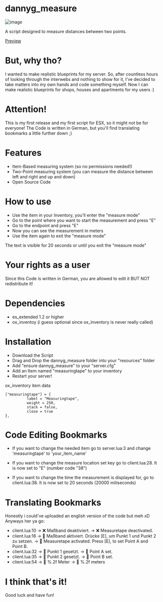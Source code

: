 # dannyg_measure
![image](https://i.ibb.co/FLkfCZR5/measuringtape.png)


A script designed to measure distances between two points.

[Preview](https://www.youtube.com/watch?v=E5-v6d8zHRA)
# But, why tho?

I wanted to make realistic blueprints for my server. So, after countless hours of looking through the interwebs and nothing to show for it, I've decided
to take matters into my own hands and code something myself. Now I can make realistic blueprints for shops, houses and apartments for my users :)

# Attention! 

This is my first release and my first script for ESX, so it might not be for everyone!
The Code is written in German, but you'll find translating bookmarks a little further down ;)

# Features
* Item-Based measuring system (so no permissions needed!)
* Two-Point measuring system (you can measure the distance between left and right and up and down)
* Open Source Code

# How to use
* Use the item in your Inventory, you'll enter the "measure mode"
* Go to the point where you want to start the measurement and press "E"
* Go to the endpoint and press "E"
* Now you can see the measurement in meters
* Use the item again to exit the "measure mode"

The text is visible for 20 seconds or until you exit the "measure mode"

# Your rights as a user
Since this Code is written in German, you are allowed to edit it BUT NOT redistribute it!

# Dependencies
* es_extended 1.2 or higher
* ox_inventoy (i guess optional since ox_inventory is never really called)

# Installation
* Download the Script
* Drag and Drop the dannyg_measure folder into your "resources" folder
* Add "ensure dannyg_measure" to your "server.cfg"
* Add an Item named "measuringtape" to your inventory 
* Restart your server!

ox_inventory item data 
````
["measuringtape"] = {
          label = "Measuringtape",
          weight = 250,
          stack = false,
          close = true
},
````

# Code Editing Bookmarks
* If you want to change the needed item go to server.lua:3 and change 'measuringtape' to 'your_item_name'

* If you want to change the measure location set key go to client.lua:28. It is now set to "E" (number code "38")

* If you want to change the time the measurement is displayed for, go to client.lua:38. It is now set to 20 seconds (20000 miliseconds)

# Translating Bookmarks
Honestly i could've uploaded an english version of the code but meh xD Anyways her ya go:

* client.lua:10 -> ❌ Maßband deaktiviert. -> ❌ Measuretape deactivated.
* client.lua:16 -> 📏 Maßband aktiviert. Drücke [E], um Punkt 1 und Punkt 2 zu setzen. -> 📏 Measuretape activated. Press [E], to set Point A and Point B.
* client.lua:32 -> 📍 Punkt 1 gesetzt. -> 📍 Point A set.
* client.lua:35 -> 📍 Punkt 2 gesetzt. -> 📍 Point B set.
* client.lua:54 -> 📐 %.2f Meter -> 📐 %.2f meters

# I think that's it!
Good luck and have fun!
